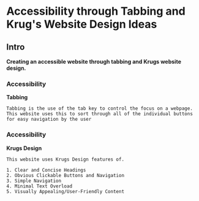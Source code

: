 # Accessibility through Tabbing and Krug's Website Design Ideas

## Intro

**Creating an accessible website through tabbing and Krugs website design.**

### Accessibility

**Tabbing**

    Tabbing is the use of the tab key to control the focus on a webpage. This website uses this to sort through all of the individual buttons for easy navigation by the user

### Accessibility

**Krugs Design**

    This website uses Krugs Design features of.

    1. Clear and Concise Headings
    2. Obvious Clickable Buttons and Navigation
    3. Simple Navigation
    4. Minimal Text Overload
    5. Visually Appealing/User-Friendly Content
